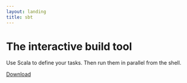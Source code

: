 ```yaml
---
layout: landing
title: sbt
---
```


The interactive build tool
==========================

Use Scala to define your tasks. Then run them in parallel from the shell.

<a href="download.html" class="btn btn-primary btn-lg active" role="button">Download</a>
